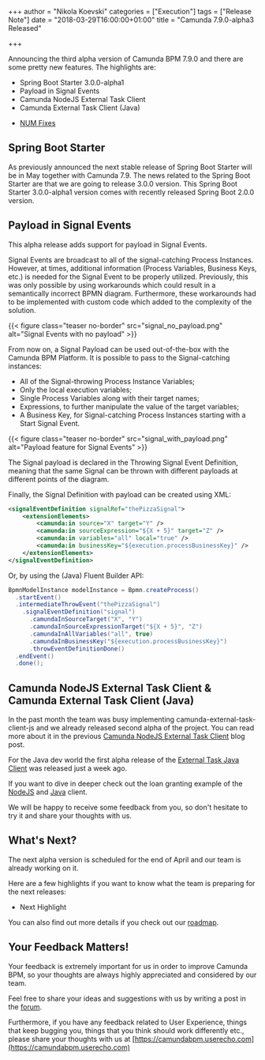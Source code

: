 +++
author = "Nikola Koevski"
categories = ["Execution"]
tags = ["Release Note"]
date = "2018-03-29T16:00:00+01:00"
title = "Camunda 7.9.0-alpha3 Released"

+++

Announcing the third alpha version of Camunda BPM 7.9.0 and there are some pretty new features. The highlights are:

* Spring Boot Starter 3.0.0-alpha1
* Payload in Signal Events
* Camunda NodeJS External Task Client
* Camunda External Task Client (Java)
<!-- TODO(Nikola) Add NUM Fixes -->
* [NUM Fixes]()

<!-- TODO please add your beautiful explanations to the new features below -->

## Spring Boot Starter

As previously announced the next stable release of Spring Boot Starter will be in May together with Camunda 7.9.
The news related to the Spring Boot Starter are that we are going to release 3.0.0 version.
This Spring Boot Starter 3.0.0-alpha1 version comes with recently released Spring Boot 2.0.0 version.


## Payload in Signal Events

This alpha release adds support for payload in Signal Events.

Signal Events are broadcast to all of the signal-catching Process Instances. However, at times, additional information (Process Variables, Business Keys, etc.) is needed for the Signal Event to be properly utilized. Previously, this was only possible by using workarounds which could result in a semantically incorrect BPMN diagram. Furthermore, these workarounds had to be implemented with custom code which added to the complexity of the solution.

{{< figure class="teaser no-border" src="signal_no_payload.png" alt="Signal Events with no payload" >}}

From now on, a Signal Payload can be used out-of-the-box with the Camunda BPM Platform. It is possible to pass to the Signal-catching instances:

* All of the Signal-throwing Process Instance Variables;
* Only the local execution variables;
* Single Process Variables along with their target names;
* Expressions, to further manipulate the value of the target variables;
* A Business Key, for Signal-catching Process Instances starting with a Start Signal Event.

{{< figure class="teaser no-border" src="signal_with_payload.png" alt="Payload feature for Signal Events" >}}

The Signal payload is declared in the Throwing Signal Event Definition, meaning that the same Signal can be thrown with different payloads at different points of the diagram.

Finally, the Signal Definition with payload can be created using XML:

```xml
<signalEventDefinition signalRef="thePizzaSignal">
    <extensionElements>
        <camunda:in source="X" target="Y" />
        <camunda:in sourceExpression="${X + 5}" target="Z" />
        <camunda:in variables="all" local="true" />
        <camunda:in businessKey="${execution.processBusinessKey}" />
    </extensionElements>
</signalEventDefinition>
```

Or, by using the (Java) Fluent Builder API:

```java
BpmnModelInstance modelInstance = Bpmn.createProcess()
  .startEvent()
  .intermediateThrowEvent("thePizzaSignal")
    .signalEventDefinition("signal")
      .camundaInSourceTarget("X", "Y")
      .camundaInSourceExpressionTarget("${X + 5}", "Z")
      .camundaInAllVariables("all", true)
      .camundaInBusinessKey("${execution.processBusinessKey}")
      .throwEventDefinitionDone()
  .endEvent()
  .done();
```


## Camunda NodeJS External Task Client & Camunda External Task Client (Java)

In the past month the team was busy implementing camunda-external-task-client-js and we already released second alpha of the project. You can read more about it in the previous [Camunda NodeJS External Task Client](https://blog.camunda.com/post/2018/03/extermal-task-js-alpha2/) blog post.

For the Java dev world the first alpha release of the [External Task Java Client](https://blog.camunda.com/post/2018/03/camunda-external-task-client-java-010-alpha1-released/) was released just a week ago.

If you want to dive in deeper check out the loan granting example of the [NodeJS](https://github.com/camunda/camunda-external-task-client-js/tree/master/examples/granting-loans) and [Java](https://github.com/camunda/camunda-external-task-client-java/tree/master/examples/loan-granting) client.

We will be happy to receive some feedback from you, so don't hesitate to try it and share your thoughts with us.

## What's Next?

The next alpha version is scheduled for the end of April and our team is already working on it.

Here are a few highlights if you want to know what the team is preparing for the next releases:

<!-- TODO(Nikola) Add next highlight -->
* Next Highlight

You can also find out more details if you check out our [roadmap](https://camunda.com/learn/community/#roadmap).

## Your Feedback Matters!

Your feedback is extremely important for us in order to improve Camunda BPM, so your thoughts are always highly appreciated and considered by our team.

Feel free to share your ideas and suggestions with us by writing a post in the [forum](https://forum.camunda.org/).

Furthermore, if you have any feedback related to User Experience, things that keep bugging you, things that you think should work differently etc., please share your thoughts with us at [https://camundabpm.userecho.com](https://camundabpm.userecho.com)

